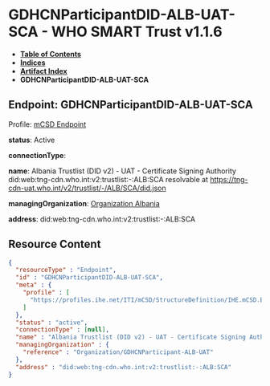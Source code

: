 # GDHCNParticipantDID-ALB-UAT-SCA - WHO SMART Trust v1.1.6

* [**Table of Contents**](toc.md)
* [**Indices**](indices.md)
* [**Artifact Index**](artifacts.md)
* **GDHCNParticipantDID-ALB-UAT-SCA**

## Endpoint: GDHCNParticipantDID-ALB-UAT-SCA

Profile: [mCSD Endpoint](https://profiles.ihe.net/ITI/mCSD/4.0.0/StructureDefinition-IHE.mCSD.Endpoint.html)

**status**: Active

**connectionType**: 

**name**: Albania Trustlist (DID v2) - UAT - Certificate Signing Authority did:web:tng-cdn.who.int:v2:trustlist:-:ALB:SCA resolvable at https://tng-cdn-uat.who.int/v2/trustlist/-/ALB/SCA/did.json

**managingOrganization**: [Organization Albania](Organization-GDHCNParticipant-ALB-UAT.md)

**address**: did:web:tng-cdn.who.int:v2:trustlist:-:ALB:SCA



## Resource Content

```json
{
  "resourceType" : "Endpoint",
  "id" : "GDHCNParticipantDID-ALB-UAT-SCA",
  "meta" : {
    "profile" : [
      "https://profiles.ihe.net/ITI/mCSD/StructureDefinition/IHE.mCSD.Endpoint"
    ]
  },
  "status" : "active",
  "connectionType" : [null],
  "name" : "Albania Trustlist (DID v2) - UAT - Certificate Signing Authority\ndid:web:tng-cdn.who.int:v2:trustlist:-:ALB:SCA\nresolvable at https://tng-cdn-uat.who.int/v2/trustlist/-/ALB/SCA/did.json",
  "managingOrganization" : {
    "reference" : "Organization/GDHCNParticipant-ALB-UAT"
  },
  "address" : "did:web:tng-cdn.who.int:v2:trustlist:-:ALB:SCA"
}

```
